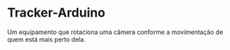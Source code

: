 # Tracker-Arduino
Um equipamento que rotaciona uma câmera conforme a movimentação de quem está mais perto dela.
